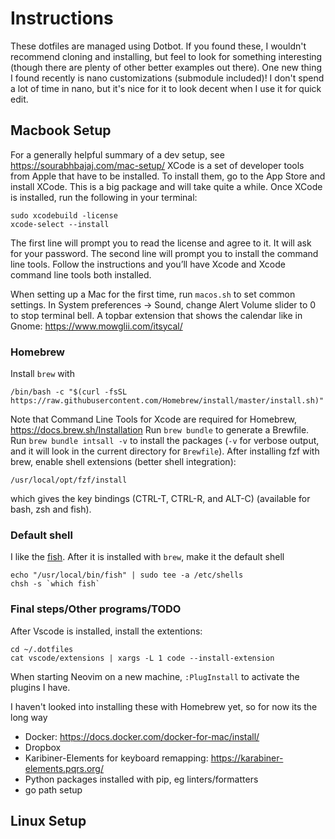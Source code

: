 # Instructions
These dotfiles are managed using Dotbot.
If you found these, I wouldn't recommend cloning and installing, but feel to look
for something interesting (though there are plenty of other better examples out there).
One new thing I found recently is nano customizations (submodule included)!
I don't spend a lot of time in nano, but it's nice for it to look decent when I use
it for quick edit.

## Macbook Setup
For a generally helpful summary of a dev setup, see <https://sourabhbajaj.com/mac-setup/>
XCode is a set of developer tools from Apple that have to be installed.
To install them, go to the App Store and install XCode. This is a big package and
will take quite a while.
Once XCode is installed, run the following in your terminal:
```shell
sudo xcodebuild -license
xcode-select --install
```
The first line will prompt you to read the license and agree to it.
It will ask for your password.
The second line will prompt you to install the command line tools.
Follow the instructions and you’ll have Xcode and Xcode command line tools both
installed.

When setting up a Mac for the first time, run `macos.sh` to set common settings.
In System preferences -> Sound, change Alert Volume slider to 0 to stop terminal bell.
A topbar extension that shows the calendar like in Gnome: <https://www.mowglii.com/itsycal/>

### Homebrew
Install `brew` with
```shell
/bin/bash -c "$(curl -fsSL https://raw.githubusercontent.com/Homebrew/install/master/install.sh)"
```
Note that Command Line Tools for Xcode are required for Homebrew,
<https://docs.brew.sh/Installation>
Run `brew bundle` to generate a Brewfile.
Run `brew bundle intsall -v` to install the packages (`-v` for verbose output,
and it will look in the current directory for `Brewfile`).
After installing fzf with brew, enable shell extensions (better shell integration):
```shell
/usr/local/opt/fzf/install
```
which gives the key bindings (CTRL-T, CTRL-R, and ALT-C) (available for bash, zsh and fish).

### Default shell
I like the [fish](https://fishshell.com/).  After it is installed with `brew`,
make it the default shell
```shell
echo "/usr/local/bin/fish" | sudo tee -a /etc/shells
chsh -s `which fish`
```

### Final steps/Other programs/TODO
After Vscode is installed, install the extentions:
```shell
cd ~/.dotfiles
cat vscode/extensions | xargs -L 1 code --install-extension
```
When starting Neovim on a new machine, `:PlugInstall` to activate the plugins I have.

I haven't looked into installing these with Homebrew yet, so for now its the long way
- Docker: <https://docs.docker.com/docker-for-mac/install/>
- Dropbox
- Karibiner-Elements for keyboard remapping: <https://karabiner-elements.pqrs.org/>
- Python packages installed with pip, eg linters/formatters
- go path setup

## Linux Setup
